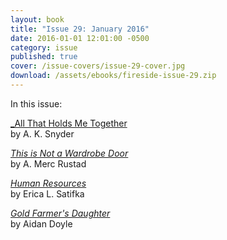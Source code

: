```yaml
---
layout: book
title: "Issue 29: January 2016"
date: 2016-01-01 12:01:00 -0500
category: issue
published: true
cover: /issue-covers/issue-29-cover.jpg
download: /assets/ebooks/fireside-issue-29.zip
---
```


In this issue:

[_All That Holds Me Together](/issue29/chapter/all-that-holds-me-together/)<br/>
by A. K. Snyder

[_This is Not a Wardrobe Door_](/issue29/chapter/this-is-not-a-wardrobe-door/)<br/>
by A. Merc Rustad

[_Human Resources_](/issue29/chapter/human-resources/)<br/>
by Erica L. Satifka

[_Gold Farmer's Daughter_](/issue29/chapter/gold-farmers-daughter/)<br/>
by Aidan Doyle
